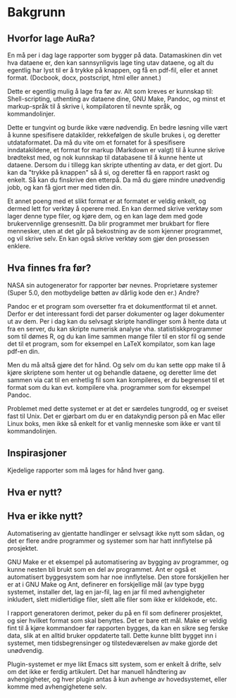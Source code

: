 # Bakgrunn #

## Hvorfor lage AuRa? ##
En må per i dag lage rapporter som bygger på data.
Datamaskinen din vet hva dataene er, den kan sannsynligvis lage ting utav dataene, og alt du egentlig har lyst til er å trykke på knappen, og få en pdf-fil, eller et annet format. (Docbook, docx, postscript, html eller annet.)

Dette er egentlig mulig å lage fra før av. Alt som kreves er kunnskap til:
Shell-scripting, uthenting av dataene dine, GNU Make, Pandoc, og minst et markup-språk til å skrive i, kompilatoren til nevnte språk, og kommandolinjer.

Dette er tungvint og burde ikke være nødvendig. En bedre løsning ville vært å kunne spesifisere datakilder, rekkefølgen de skulle brukes i, og deretter utdataformatet. Da må du vite om et fornatet for å spesifisere inndatakildene, et format for markup (Markdown er valgt) til å kunne skrive brødtekst med, og nok kunnskap til databasene til å kunne hente ut dataene. Dersom du i tillegg kan skripte uthenting av data, er det gjort. Du kan da "trykke på knappen" så å si, og deretter få en rapport raskt og enkelt. Så kan du finskrive den etterpå. Da må du gjøre mindre unødvendig jobb, og kan få gjort mer med tiden din.

Et annet poeng med et slikt format er at formatet er veldig enkelt, og dermed lett for verktøy å operere med. En kan dermed skrive verktøy som lager denne type filer, og kjøre dem, og en kan lage dem med gode brukervennlige grensesnitt. Da blir programmet mer brukbart for flere mennesker, uten at det går på bekostning av de som kjenner programmet, og vil skrive selv. En kan også skrive verktøy som gjør den prosessen enklere.

## Hva finnes fra før? ##
NASA sin autogenerator for rapporter bør nevnes.
Proprietære systemer (Super 5.0, den motbydelige bøtten av dårlig kode den er.)
Andre?

Pandoc er et program som oversetter fra et dokumentformat til et annet. Derfor er det interessant fordi det parser dokumenter og lager dokumenter ut av dem.
Per i dag kan du selvsagt skripte handlinger som å hente data ut fra en server, du kan skripte numerisk analyse vha. statistiskkprogrammer som til dømes R, og du kan lime sammen mange filer til en stor fil og sende det til et program, som for eksempel en LaTeX kompilator, som kan lage pdf-en din.

Men du må altså gjøre det for hånd. Og selv om du kan sette opp make til å kjøre skriptene som henter ut og behandle dataene, og deretter lime det sammen via cat til en enhetlig fil som kan kompileres, er du begrenset til et format som du kan evt. kompilere vha. programmer som for eksempel Pandoc.

Problemet med dette systemet er at det er særdeles tungrodd, og er sveiset fast til Unix. Det er gjørbart om du er en datakyndig person på en Mac eller Linux boks, men ikke så enkelt for et vanlig menneske som ikke er vant til kommandolinjen.



## Inspirasjoner ##
Kjedelige rapporter som må lages for hånd hver gang.

## Hva er nytt? ##

## Hva er ikke nytt? ##
Automatisering av gjentatte handlinger er selvsagt ikke nytt som sådan, og det er flere andre programmer og systemer som har hatt innflytelse på prosjektet.

GNU Make er et eksempel på automatisering av bygging av programmer, og kunne nesten bli brukt som en del av programmet.
Ant er også et automatisert byggesystem som har noe innflytelse. 
Den store forskjellen her er at i GNU Make og Ant, definerer en forskjellige mål (av type bygg systemet, installer det, lag en jar-fil, lag en jar fil med avhengigheter inkludert, slett midlertidige filer, slett alle filer som ikke er kildekode, etc.

I rapport generatoren derimot, peker du på en fil som definerer prosjektet, og sier hvilket format som skal benyttes. Det er bare ett mål.
Make er veldig fint til å kjøre kommandoer før rapporten bygges, da kan en sikre seg ferske data, slik at en alltid bruker oppdaterte tall.
Dette kunne blitt bygget inn i systemet, men tidsbegrensinger og tilstedeværelsen av make gjorde det unødvendig.

Plugin-systemet er mye likt Emacs sitt system, som er enkelt å drifte, selv om det ikke er ferdig artikulert. Det har manuell håndtering av avhengigheter, og hver plugin antas å kun avhenge av hovedsystemet, eller komme med avhengighetene selv.

